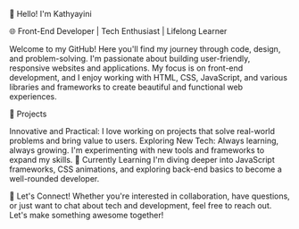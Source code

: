 👋 Hello! I'm Kathyayini

🌐 Front-End Developer | Tech Enthusiast | Lifelong Learner

Welcome to my GitHub! Here you'll find my journey through code, design, and problem-solving. I'm passionate about building user-friendly, responsive websites and applications. My focus is on front-end development, and I enjoy working with HTML, CSS, JavaScript, and various libraries and frameworks to create beautiful and functional web experiences.

💼 Projects

Innovative and Practical: I love working on projects that solve real-world problems and bring value to users.
Exploring New Tech: Always learning, always growing. I'm experimenting with new tools and frameworks to expand my skills.
🌱 Currently Learning I'm diving deeper into JavaScript frameworks, CSS animations, and exploring back-end basics to become a well-rounded developer.

💬 Let's Connect! Whether you're interested in collaboration, have questions, or just want to chat about tech and development, feel free to reach out. Let's make something awesome together!
